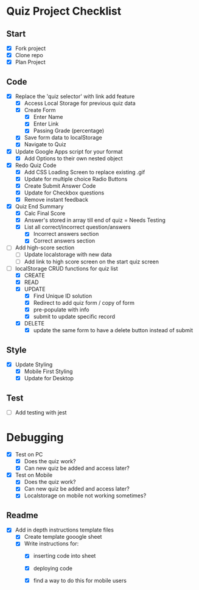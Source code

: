 Quiz Project Checklist
==================
## Start
- [x] Fork project
- [x] Clone repo
- [x] Plan Project

## Code
- [x] Replace the 'quiz selector' with link add feature
	- [x] Access Local Storage for previous quiz data
	- [x] Create Form
		- [x] Enter Name
		- [x] Enter Link
		- [x] Passing Grade (percentage)
	- [x] Save form data to localStorage
	- [x] Navigate to Quiz
- [x] Update Google Apps script for your format
	- [x] Add Options to their own nested object
- [x] Redo Quiz Code
	- [x] Add CSS Loading Screen to replace existing .gif
	- [x] Update for multiple choice Radio Buttons
	- [x] Create Submit Answer Code
	- [x] Update for Checkbox questions
	- [x] Remove instant feedback
- [x] Quiz End Summary
	- [x] Calc Final Score
	- [x] Answer's stored in array till end of quiz = Needs Testing
	- [x] List all correct/incorrect question/answers
		- [x] Incorrect answers section
		- [x] Correct answers section
- [ ] Add high-score section
	- [ ] Update localstorage with new data
	- [ ] Add link to high score screen on the start quiz screen
- [ ] localStorage CRUD functions for quiz list
	- [x] CREATE
	- [x] READ
	- [x] UPDATE
		- [x] Find Unique ID solution
		- [x] Redirect to add quiz form / copy of form
		- [x] pre-populate with info
		- [x] submit to update specific record
	- [x] DELETE
		- [x] update the same form to have a delete button instead of submit

## Style
- [x] Update Styling
	- [x] Mobile First Styling
	- [x] Update for Desktop

## Test
- [ ] Add testing with jest

# Debugging
- [x] Test on PC
	- [x] Does the quiz work?
	- [x] Can new quiz be added and access later?
- [x] Test on Mobile
	- [x] Does the quiz work?
	- [x] Can new quiz be added and access later?
	- [x] Localstorage on mobile not working sometimes?

## Readme
- [x] Add in depth instructions template files
	- [x] Create template gooogle sheet
	- [x] Write instructions for: 
		- [x] inserting code into sheet
		- [x] deploying code
		- [x] find a way to do this for mobile users

